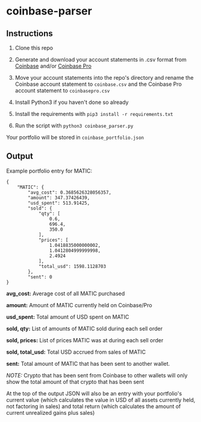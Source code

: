 # coinbase-parser

## Instructions

1. Clone this repo

2. Generate and download your account statements in .csv format from [Coinbase](https://www.coinbase.com/reports) and/or [Coinbase Pro](https://pro.coinbase.com/profile/statements)

3. Move your account statements into the repo's directory and rename the Coinbase account statement to `coinbase.csv` and the Coinbase Pro account statement to `coinbasepro.csv`

4. Install Python3 if you haven't done so already

5. Install the requirements with `pip3 install -r requirements.txt`

6. Run the script with `python3 coinbase_parser.py`

Your portfolio will be stored in `coinbase_portfolio.json`

## Output

Example portfolio entry for MATIC:
```
{
	"MATIC": {
        "avg_cost": 0.3685626328056357, 
        "amount": 347.37426439,
        "usd_spent": 513.91425,
        "sold": {
            "qty": [
                0.6,
                696.4,
                350.0
            ],
            "prices": [
                1.0418835000000002,
                1.0412804999999998,
                2.4924
            ],
            "total_usd": 1598.1128703
        },
        "sent": 0
}
```

**avg_cost:** Average cost of all MATIC purchased

**amount:** Amount of MATIC currently held on Coinbase/Pro

**usd_spent:** Total amount of USD spent on MATIC

**sold, qty:** List of amounts of MATIC sold during each sell order

**sold, prices:** List of prices MATIC was at during each sell order

**sold, total_usd:** Total USD accrued from sales of MATIC

**sent:** Total amount of MATIC that has been sent to another wallet.

*NOTE:* Crypto that has been sent from Coinbase to other wallets will only show the total amount of that crypto that has been sent

At the top of the output JSON will also be an entry with your portfolio's current value (which calculates the value in USD of all assets currently held, not factoring in sales) and total return (which calculates the amount of current unrealized gains plus sales)
 